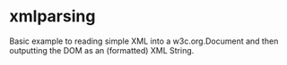 xmlparsing
==========

Basic example to reading simple XML into a w3c.org.Document and then outputting the DOM as an (formatted) XML String.
